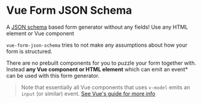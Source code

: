 # Vue Form JSON Schema

A [JSON schema](json-schema.org) based form generator without any fields! Use any HTML element or Vue component

`vue-form-json-schema` tries to not make any assumptions about how your form is structured.

There are no prebuilt components for you to puzzle your form together with. Instead **any Vue component or HTML element** which can emit an event* can be used with this form generator.

> Note that essentially all Vue components that uses `v-model` emits an `input` (or similar) event. [See Vue's guide for more info](https://vuejs.org/v2/guide/components.html#Form-Input-Components-using-Custom-Events)
